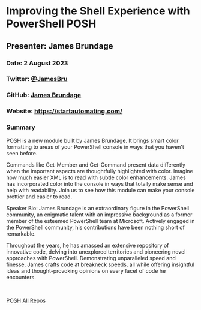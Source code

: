 # Improving the Shell Experience with PowerShell POSH

## Presenter: James Brundage

### Date: 2 August 2023

### Twitter: [@JamesBru](https://twitter.com/JamesBru)

### GitHub: [James Brundage](https://github.com/StartAutomating)

### Website: <https://startautomating.com/>

### Summary

POSH is a new module built by James Brundage. It brings smart color formatting to areas of your PowerShell console in ways that you haven't seen before.

Commands like Get-Member and Get-Command present data differently when the important aspects are thoughtfully highlighted with color. Imagine how much easier XML is to read with subtle color enhancements. James has incorporated color into the console in ways that totally make sense and help with readability. Join us to see how this module can make your console prettier and easier to read.

Speaker Bio:
James Brundage is an extraordinary figure in the PowerShell community, an enigmatic talent with an impressive background as a former member of the esteemed PowerShell team at Microsoft. Actively engaged in the PowerShell community, his contributions have been nothing short of remarkable.

Throughout the years, he has amassed an extensive repository of innovative code, delving into unexplored territories and pioneering novel approaches with PowerShell. Demonstrating unparalleled speed and finesse, James crafts code at breakneck speeds, all while offering insightful ideas and thought-provoking opinions on every facet of code he encounters.

&nbsp;
&nbsp;

[POSH](https://github.com/StartAutomating/Posh)
[All Repos](https://github.com/StartAutomating?tab=repositories)
